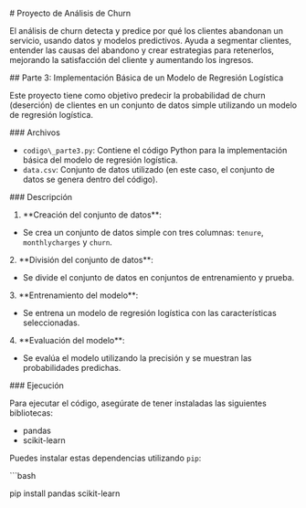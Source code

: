 \# Proyecto de Análisis de Churn

El análisis de churn detecta y predice por qué los clientes abandonan un 
servicio, usando datos y modelos predictivos. Ayuda a segmentar clientes, entender las causas del 
abandono y crear estrategias para retenerlos, mejorando la satisfacción del cliente y aumentando los ingresos.

\## Parte 3: Implementación Básica de un Modelo de Regresión Logística

Este proyecto tiene como objetivo predecir la probabilidad de churn (deserción) de clientes en un conjunto de datos simple utilizando un modelo de regresión logística.

\### Archivos

- `codigo\_parte3.py`: Contiene el código Python para la implementación básica del modelo de regresión logística.
- `data.csv`: Conjunto de datos utilizado (en este caso, el conjunto de datos se genera dentro del código).

\### Descripción

1. \*\*Creación del conjunto de datos\*\*:
- Se crea un conjunto de datos simple con tres columnas: `tenure`, `monthlycharges` y `churn`.

2\. \*\*División del conjunto de datos\*\*:

- Se divide el conjunto de datos en conjuntos de entrenamiento y prueba.

3\. \*\*Entrenamiento del modelo\*\*:

- Se entrena un modelo de regresión logística con las características seleccionadas.

4\. \*\*Evaluación del modelo\*\*:

- Se evalúa el modelo utilizando la precisión y se muestran las probabilidades predichas.

\### Ejecución

Para ejecutar el código, asegúrate de tener instaladas las siguientes bibliotecas:

- pandas
- scikit-learn

Puedes instalar estas dependencias utilizando `pip`:

\```bash

pip install pandas scikit-learn
